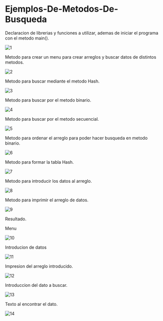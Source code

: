 # Ejemplos-De-Metodos-De-Busqueda

Declaracion de librerias y funciones a utilizar, ademas de iniciar el programa con el metodo main().

![1](https://user-images.githubusercontent.com/71307223/97352557-6f64d580-1858-11eb-827b-216b936b6c23.png)

Metodo para crear un menu para crear arreglos y buscar datos de distintos metodos.

![2](https://user-images.githubusercontent.com/71307223/97352559-6ffd6c00-1858-11eb-8304-cbd521e0308e.png)

Metodo para buscar mediante el metodo Hash.

![3](https://user-images.githubusercontent.com/71307223/97352560-6ffd6c00-1858-11eb-9df9-b7a90d6b4779.png)

Metodo para buscar por el metodo binario.

![4](https://user-images.githubusercontent.com/71307223/97352561-70960280-1858-11eb-99c6-4b600aba3958.png)

Metodo para buscar por el metodo secuencial.

![5](https://user-images.githubusercontent.com/71307223/97352565-70960280-1858-11eb-9ddc-9c25e0d683a2.png)

Metodo para ordenar el arreglo para poder hacer busqueda en metodo binario.

![6](https://user-images.githubusercontent.com/71307223/97352567-712e9900-1858-11eb-9054-4574f3530726.png)

Metodo para formar la tabla Hash.

![7](https://user-images.githubusercontent.com/71307223/97352570-712e9900-1858-11eb-9e42-c1f693dbcf36.png)

Metodo para introducir los datos al arreglo.

![8](https://user-images.githubusercontent.com/71307223/97352571-71c72f80-1858-11eb-859c-3d06c829ff8a.png)

Metodo para imprimir el arreglo de datos.

![9](https://user-images.githubusercontent.com/71307223/97352573-71c72f80-1858-11eb-92c7-0f1d3aadf031.png)

Resultado.

Menu

![10](https://user-images.githubusercontent.com/71307223/97352575-725fc600-1858-11eb-90f2-697e33337359.png)

Introducion de datos

![11](https://user-images.githubusercontent.com/71307223/97352576-725fc600-1858-11eb-8245-69fa4cdbda94.png)

Impresion del arreglo introducido.

![12](https://user-images.githubusercontent.com/71307223/97352577-72f85c80-1858-11eb-8e86-e0965e9ef257.png)

Introduccion del dato a buscar.

![13](https://user-images.githubusercontent.com/71307223/97352578-72f85c80-1858-11eb-93f7-bd802a46d0c0.png)

Texto al encontrar el dato.

![14](https://user-images.githubusercontent.com/71307223/97352579-7390f300-1858-11eb-8236-f621f9d9ce8b.png)

